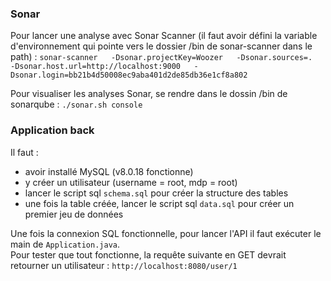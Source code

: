 ### Sonar
Pour lancer une analyse avec Sonar Scanner (il faut avoir défini la variable d'environnement qui pointe vers le dossier /bin de sonar-scanner dans le path) :
``sonar-scanner   -Dsonar.projectKey=Woozer   -Dsonar.sources=.   -Dsonar.host.url=http://localhost:9000   -Dsonar.login=bb21b4d50008ec9aba401d2de85db36e1cf8a802``

Pour visualiser les analyses Sonar, se rendre dans le dossin /bin de sonarqube : 
``./sonar.sh console``

### Application back

Il faut :
- avoir installé MySQL (v8.0.18 fonctionne)
- y créer un utilisateur (username = root, mdp = root)
- lancer le script sql ```schema.sql``` pour créer la structure des tables
- une fois la table créée, lancer le script sql ``data.sql`` pour créer un premier jeu de données

Une fois la connexion SQL fonctionnelle, pour lancer l'API il faut exécuter le main de ``Application.java``.  
Pour tester que tout fonctionne, la requête suivante en GET devrait retourner un utilisateur :
``http://localhost:8080/user/1``